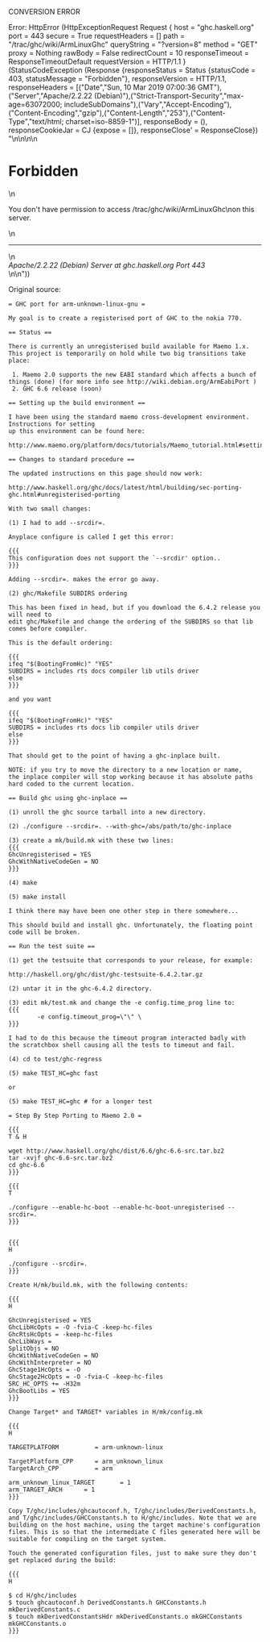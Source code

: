 CONVERSION ERROR

Error: HttpError (HttpExceptionRequest Request {
  host                 = "ghc.haskell.org"
  port                 = 443
  secure               = True
  requestHeaders       = []
  path                 = "/trac/ghc/wiki/ArmLinuxGhc"
  queryString          = "?version=8"
  method               = "GET"
  proxy                = Nothing
  rawBody              = False
  redirectCount        = 10
  responseTimeout      = ResponseTimeoutDefault
  requestVersion       = HTTP/1.1
}
 (StatusCodeException (Response {responseStatus = Status {statusCode = 403, statusMessage = "Forbidden"}, responseVersion = HTTP/1.1, responseHeaders = [("Date","Sun, 10 Mar 2019 07:00:36 GMT"),("Server","Apache/2.2.22 (Debian)"),("Strict-Transport-Security","max-age=63072000; includeSubDomains"),("Vary","Accept-Encoding"),("Content-Encoding","gzip"),("Content-Length","253"),("Content-Type","text/html; charset=iso-8859-1")], responseBody = (), responseCookieJar = CJ {expose = []}, responseClose' = ResponseClose}) "<!DOCTYPE HTML PUBLIC \"-//IETF//DTD HTML 2.0//EN\">\n<html><head>\n<title>403 Forbidden</title>\n</head><body>\n<h1>Forbidden</h1>\n<p>You don't have permission to access /trac/ghc/wiki/ArmLinuxGhc\non this server.</p>\n<hr>\n<address>Apache/2.2.22 (Debian) Server at ghc.haskell.org Port 443</address>\n</body></html>\n"))

Original source:

```trac
= GHC port for arm-unknown-linux-gnu =

My goal is to create a registerised port of GHC to the nokia 770.

== Status ==

There is currently an unregisterised build available for Maemo 1.x. This project is temporarily on hold while two big transitions take place:

 1. Maemo 2.0 supports the new EABI standard which affects a bunch of things (done) (for more info see http://wiki.debian.org/ArmEabiPort )
 2. GHC 6.6 release (soon)

== Setting up the build environment ==

I have been using the standard maemo cross-development environment. Instructions for setting
up this environment can be found here:

http://www.maemo.org/platform/docs/tutorials/Maemo_tutorial.html#settingup

== Changes to standard procedure ==

The updated instructions on this page should now work:

http://www.haskell.org/ghc/docs/latest/html/building/sec-porting-ghc.html#unregisterised-porting

With two small changes:

(1) I had to add --srcdir=. 

Anyplace configure is called I get this error:

{{{
This configuration does not support the `--srcdir' option..
}}}

Adding --srcdir=. makes the error go away.

(2) ghc/Makefile SUBDIRS ordering

This has been fixed in head, but if you download the 6.4.2 release you will need to
edit ghc/Makefile and change the ordering of the SUBDIRS so that lib comes before compiler.

This is the default ordering:

{{{
ifeq "$(BootingFromHc)" "YES"
SUBDIRS = includes rts docs compiler lib utils driver
else
}}}

and you want

{{{
ifeq "$(BootingFromHc)" "YES"
SUBDIRS = includes rts docs lib compiler utils driver
else
}}}

That should get to the point of having a ghc-inplace built.

NOTE: if you try to move the directory to a new location or name,
the inplace compiler will stop working because it has absolute paths
hard coded to the current location.

== Build ghc using ghc-inplace ==

(1) unroll the ghc source tarball into a new directory.

(2) ./configure --srcdir=. --with-ghc=/abs/path/to/ghc-inplace

(3) create a mk/build.mk with these two lines:
{{{
GhcUnregisterised = YES
GhcWithNativeCodeGen = NO
}}}

(4) make

(5) make install

I think there may have been one other step in there somewhere...

This should build and install ghc. Unfortunately, the floating point
code will be broken.

== Run the test suite ==

(1) get the testsuite that corresponds to your release, for example:

http://haskell.org/ghc/dist/ghc-testsuite-6.4.2.tar.gz

(2) untar it in the ghc-6.4.2 directory.

(3) edit mk/test.mk and change the -e config.time_prog line to:
{{{
        -e config.timeout_prog=\"\" \
}}}

I had to do this because the timeout program interacted badly with
the scratchbox shell causing all the tests to timeout and fail.

(4) cd to test/ghc-regress

(5) make TEST_HC=ghc fast 

or

(5) make TEST_HC=ghc # for a longer test

= Step By Step Porting to Maemo 2.0 =

{{{
T & H

wget http://www.haskell.org/ghc/dist/6.6/ghc-6.6-src.tar.bz2
tar -xvjf ghc-6.6-src.tar.bz2
cd ghc-6.6
}}}

{{{
T

./configure --enable-hc-boot --enable-hc-boot-unregisterised --srcdir=.
}}}


{{{
H

./configure --srcdir=.
}}}

Create H/mk/build.mk, with the following contents:

{{{
H

GhcUnregisterised = YES
GhcLibHcOpts = -O -fvia-C -keep-hc-files
GhcRtsHcOpts = -keep-hc-files
GhcLibWays =
SplitObjs = NO
GhcWithNativeCodeGen = NO
GhcWithInterpreter = NO
GhcStage1HcOpts = -O
GhcStage2HcOpts = -O -fvia-C -keep-hc-files
SRC_HC_OPTS += -H32m
GhcBootLibs = YES
}}}

Change Target* and TARGET* variables in H/mk/config.mk

{{{
H

TARGETPLATFORM			= arm-unknown-linux

TargetPlatform_CPP		= arm_unknown_linux
TargetArch_CPP			= arm

arm_unknown_linux_TARGET       = 1
arm_TARGET_ARCH      = 1
}}}

Copy T/ghc/includes/ghcautoconf.h, T/ghc/includes/DerivedConstants.h, and T/ghc/includes/GHCConstants.h to H/ghc/includes. Note that we are building on the host machine, using the target machine's configuration files. This is so that the intermediate C files generated here will be suitable for compiling on the target system.

Touch the generated configuration files, just to make sure they don't get replaced during the build:

{{{
H

$ cd H/ghc/includes
$ touch ghcautoconf.h DerivedConstants.h GHCConstants.h mkDerivedConstants.c
$ touch mkDerivedConstantsHdr mkDerivedConstants.o mkGHCConstants mkGHCConstants.o
}}}

```
